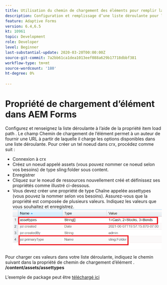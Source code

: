 ```yaml
---
title: Utilisation du chemin de chargement des éléments pour remplir la liste déroulante
description: Configuration et remplissage d’une liste déroulante pour lire les valeurs d’un noeud crx
feature: Adaptive Forms
version: 6.4,6.5
kt: 10961
topic: Development
role: Developer
level: Beginner
last-substantial-update: 2020-03-20T00:00:00Z
source-git-commit: 7a2bb61ca1dea1013eef088a629b17718dbbf381
workflow-type: tm+mt
source-wordcount: '180'
ht-degree: 0%

---
```


# Propriété de chargement d’élément dans AEM Forms

Configurez et renseignez la liste déroulante à l’aide de la propriété item load path .
Le champ Chemin de chargement de l’élément permet à un auteur de fournir une URL à partir de laquelle il charge les options disponibles dans une liste déroulante.
Pour créer un tel noeud dans crx, procédez comme suit :
* Connexion à crx
* Créez un noeud appelé assets (vous pouvez nommer ce noeud selon vos besoins) de type sling:folder sous content.
* Enregistrer
* Cliquez sur le noeud de ressources nouvellement créé et définissez ses propriétés comme illustré ci-dessous.
* Vous devez créer une propriété de type Chaîne appelée assettypes (vous pouvez la nommer selon vos besoins). Assurez-vous que la propriété est composée de plusieurs valeurs. Indiquez les valeurs que vous souhaitez et enregistrez.
   ![item-load-path](assets/item-load-path-crx.png)

Pour charger ces valeurs dans votre liste déroulante, indiquez le chemin suivant dans la propriété de chemin de chargement d’élément .  **/content/assets/assettypes**

L’exemple de package peut être [téléchargé ici](assets/item-load-path-package.zip)
